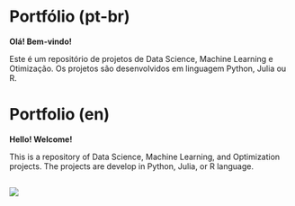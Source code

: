 # Portfólio (pt-br)

**Olá! Bem-vindo!**

Este é um repositório de projetos de Data Science, Machine Learning e Otimização. Os projetos são desenvolvidos em linguagem Python, Julia ou R.

# Portfolio (en)

**Hello! Welcome!** 

This is a repository of Data Science, Machine Learning, and Optimization projects. The projects are develop in Python, Julia, or R language.

##

<div>
  <a href="https://www.linkedin.com/in/anderson-ervino-schwertner" target="_blank"><img src="https://img.shields.io/badge/-LinkedIn-%230077B5?style=for-the-badge&logo=linkedin&logoColor=white" target="_blank"></a>
</div>
